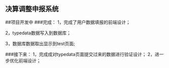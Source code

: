 
## 决算调整申报系统

##项目开发中
###完成：
1，完成了用户数据填报的前端设计；

2，typedata数据写入到数据库；

3，数据库数据取出显示到test页面;

###接下来：
1，完成成对typedata页面提交过来的数据进行验证设计；
2，进一步优化前端设计； 


